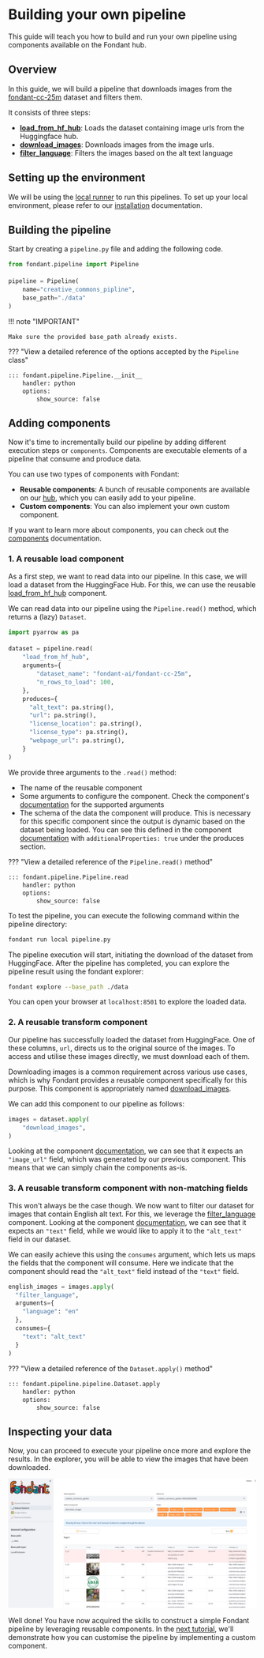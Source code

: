 [//]: # (TODO: Add named reference links to the hub for stable links on this page)

# Building your own pipeline

This guide will teach you how to build and run your own pipeline using components available on 
the Fondant hub.

## Overview

In this guide, we will build a pipeline that downloads images from the 
[fondant-cc-25m](https://huggingface.co/datasets/fondant-ai/fondant-cc-25m) dataset and filters 
them.

It consists of three steps:

* **[load_from_hf_hub](../components/hub.md#description_2)**: 
  Loads the dataset containing image urls from the Huggingface hub.
* **[download_images](../components/hub.md#description_5)**:
  Downloads images from the image urls. 
* **[filter_language](../components/hub.md#description_22)**:
  Filters the images based on the alt text language

## Setting up the environment

We will be using the [local runner](../runners/local.md) to run this pipelines. To set up your local environment, 
please refer to our [installation](installation.md) documentation.

## Building the pipeline

Start by creating a `pipeline.py` file and adding the following code.

```python
from fondant.pipeline import Pipeline

pipeline = Pipeline(
    name="creative_commons_pipline",
    base_path="./data"
)
```

!!! note "IMPORTANT"

    Make sure the provided base_path already exists.

??? "View a detailed reference of the options accepted by the `Pipeline` class"

    ::: fondant.pipeline.Pipeline.__init__
        handler: python
        options:
            show_source: false

## Adding components

Now it's time to incrementally build our pipeline by adding different execution steps or 
`components`. Components are executable elements of a pipeline that consume and produce data.

You can use two types of components with Fondant:

- **Reusable components**: A bunch of reusable components are available on our 
  [hub](../components/hub.md), which you can easily add to your pipeline.
- **Custom components**: You can also implement your own custom component.

If you want to learn more about components, you can check out the 
[components](../components/components.md) documentation.

### 1. A reusable load component

As a first step, we want to read data into our pipeline. In this case, we will load a dataset 
from the HuggingFace Hub. For this, we can use the reusable 
[load_from_hf_hub](../components/hub.md#description_2) component.

We can read data into our pipeline using the `Pipeline.read()` method, which returns a (lazy) 
`Dataset`.

```python
import pyarrow as pa

dataset = pipeline.read(
    "load_from_hf_hub",
    arguments={
        "dataset_name": "fondant-ai/fondant-cc-25m",
        "n_rows_to_load": 100,
    },
    produces={
      "alt_text": pa.string(),
      "url": pa.string(),
      "license_location": pa.string(),
      "license_type": pa.string(),
      "webpage_url": pa.string(),
    }
)
```

We provide three arguments to the `.read()` method:

- The name of the reusable component
- Some arguments to configure the component. Check the component's 
  [documentation](../components/hub.md#arguments_2) for the supported arguments
- The schema of the data the component will produce. This is necessary for this specific 
  component since the output is dynamic based on the dataset being loaded. You can see this 
  defined in the component [documentation](../components/hub.md#inputs-outputs_2) with 
  `additionalProperties: true` under the produces section.

??? "View a detailed reference of the `Pipeline.read()` method"

    ::: fondant.pipeline.Pipeline.read
        handler: python
        options:
            show_source: false

To test the pipeline, you can execute the following command within the pipeline directory:

```bash
fondant run local pipeline.py
```

The pipeline execution will start, initiating the download of the dataset from HuggingFace.
After the pipeline has completed, you can explore the pipeline result using the fondant explorer:

```bash
fondant explore --base_path ./data
```

You can open your browser at `localhost:8501` to explore the loaded data.

### 2. A reusable transform component

Our pipeline has successfully loaded the dataset from HuggingFace. One of these columns, 
`url`, directs us to the original source of the images. To access and utilise these images 
directly, we must download each of them.

Downloading images is a common requirement across various use cases, which is why Fondant provides 
a reusable component specifically for this purpose. This component is appropriately named 
[download_images](../components/hub.md#description_5).

We can add this component to our pipeline as follows:

```python
images = dataset.apply(
    "download_images",
)
```

Looking at the component [documentation](../components/hub.md#inputs-outputs_5), we can see that 
it expects an `"image_url"` field, which was generated by our previous component. This means 
that we can simply chain the components as-is.

### 3. A reusable transform component with non-matching fields

This won't always be the case though. We now want to filter our dataset for images that contain 
English alt text. For this, we leverage the 
[filter_language](../components/hub.md#description_22) component. Looking at the component 
[documentation](../components/hub.md#inputs-outputs_22), we can see that it expects an `"text"` 
field, while we would like to apply it to the `"alt_text"` field in our dataset.

We can easily achieve this using the `consumes` argument, which lets us maps the fields that the 
component will consume. Here we indicate that the component should read the `"alt_text"` field 
instead of the `"text"` field.

```python
english_images = images.apply(
  "filter_language",
  arguments={
    "language": "en"
  },
  consumes={
    "text": "alt_text"
  }
)
```

??? "View a detailed reference of the `Dataset.apply()` method"

    ::: fondant.pipeline.pipeline.Dataset.apply
        handler: python
        options:
            show_source: false

## Inspecting your data

Now, you can proceed to execute your pipeline once more and explore the results. In the explorer, 
you will be able to view the images that have been downloaded.

![explorer](../art/guides/explorer.png?raw=true)

Well done! You have now acquired the skills to construct a simple Fondant pipeline by leveraging 
reusable components. In the [next tutorial](implement_custom_components.md), we'll demonstrate how 
you can customise the pipeline by implementing a custom component.
